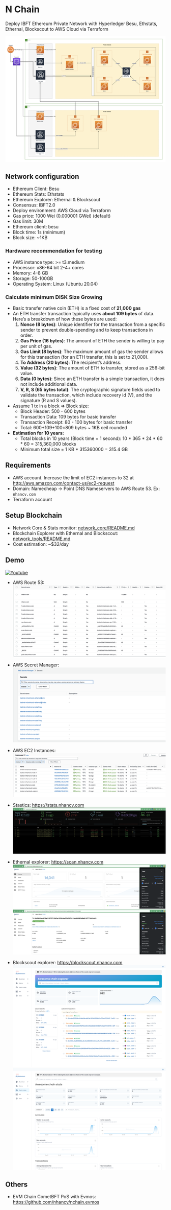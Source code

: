# N Chain

Deploy IBFT Ethereum Private Network with Hyperledger Besu, Ethstats, Ethernal, Blockscout to AWS Cloud via Terraform

![route53](./arch/aws_arch.png)

## Network configuration
- Ethereum Client: Besu
- Ethereum Stats: Ethstats
- Ethereum Explorer: Ethernal & Blockscout
- Consensus: IBFT2.0
- Deploy environment: AWS Cloud via Terraform
- Gas price: 1000 Wei (0.000001 GWei) (default)
- Gas limit: 30M
- Ethereum client: besu
- Block time: 1s (minimum)
- Block size: ~1KB

### Hardware recommendation for testing
- AWS instance type: >= t3.medium
- Processor: x86-64 bit 2-4+ cores
- Memory: 4-8 GB
- Storage:  50-100GB
- Operating System: Linux (Ubuntu 20.04)

### Calculate minimum DISK Size Growing
- Basic transfer native coin (ETH) is a fixed cost of **21,000 gas**
- An ETH transfer transaction typically uses **about 109 bytes** of data. Here’s a breakdown of how these bytes are used:
  1. **Nonce (8 bytes)**: Unique identifier for the transaction from a specific sender to prevent double-spending and to keep transactions in order.
  2. **Gas Price (16 bytes)**: The amount of ETH the sender is willing to pay per unit of gas.
  3. **Gas Limit (8 bytes)**: The maximum amount of gas the sender allows for this transaction (for an ETH transfer, this is set to 21,000).
  4. **To Address (20 bytes)**: The recipient’s address.
  5. **Value (32 bytes)**: The amount of ETH to transfer, stored as a 256-bit value.
  6. **Data (0 bytes)**: Since an ETH transfer is a simple transaction, it does not include additional data.
  7. **V, R, S (65 bytes total)**: The cryptographic signature fields used to validate the transaction, which include recovery id (V), and the signature (R and S values).
- Assume 1 tx in a block ⇒ Block size:
  - Block Header: 500 - 600 bytes
  - Transaction Data: 109 bytes for basic transfer
  - Transaction Receipt: 80 - 100 bytes for basic transfer
  - Total: 600+109+100=809 bytes ~ 1KB ceil rounded
- **Estimation for 10 years:**
  - Total blocks in 10 years (Block time = 1 second): 10 * 365 * 24 * 60 * 60 = 315,360,000 blocks
  - Minimum total size = 1 KB * 315360000 = 315.4 GB

## Requirements

- AWS account. Increase the limit of EC2 instances to 32 at http://aws.amazon.com/contact-us/ec2-request
- Domain: Namecheap -> Point DNS Nameservers to AWS Route 53. Ex: `nhancv.com`
- Terraform account

## Setup Blockchain 

- Network Core & Stats monitor: [network_core/README.md](./network_core/README.md)
- Blockchain Explorer with Ethernal and Blockscout: [network_tools/README.md](./network_tools/README.md)
- Cost estimation: ~$32/day 

## Demo

[![Youtube](https://img.youtube.com/vi/adxGUVbPabU/0.jpg)](https://www.youtube.com/watch?v=adxGUVbPabU)

- AWS Route 53:
  ![route53](./arch/demo/aws_route53.png)

- AWS Secret Manager:
  ![route53](./arch/demo/aws_secret.png)

- AWS EC2 Instances:
  ![route53](./arch/demo/aws_instances.png)

- Stastics: https://stats.nhancv.com
  ![stats](./arch/demo/stats.png)

- Ethernal explorer: https://scan.nhancv.com
  ![explorer](./arch/demo/scan_overview.png)
  ![explorer](./arch/demo/scan_tx.png)

- Blockscout explorer: https://blockscout.nhancv.com
  ![blockscout](./arch/demo/blockscout.png)
  ![blockscout](./arch/demo/blockscout_stats.png)


## Others

- EVM Chain CometBFT PoS with Evmos: https://github.com/nhancv/nchain.evmos